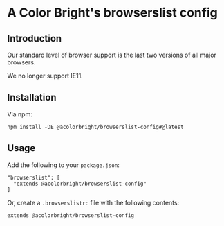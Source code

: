 # A Color Bright's browserslist config

## Introduction

Our standard level of browser support is the last two versions of all major browsers.

We no longer support IE11.

## Installation

Via npm:

```
npm install -DE @acolorbright/browserslist-config#@latest
```

## Usage

Add the following to your `package.json`:

```
"browserslist": [
  "extends @acolorbright/browserslist-config"
]
```

Or, create a `.browserslistrc` file with the following contents:

```
extends @acolorbright/browserslist-config
```
